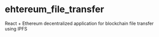 # ehtereum_file_transfer
React + Ethereum decentralized application for blockchain file transfer using IPFS
